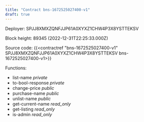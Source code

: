 ```yaml
---
title: "Contract bns-1672525027400-v1"
draft: true
---
```

Deployer: SPJJ8XMXZQNFJJP61A0XYXZ1CHW4P3X8YSTTEKSV


 



Block height: 89345 (2022-12-31T22:25:33.000Z)

Source code: {{<contractref "bns-1672525027400-v1" SPJJ8XMXZQNFJJP61A0XYXZ1CHW4P3X8YSTTEKSV bns-1672525027400-v1>}}

Functions:

* list-name _private_
* to-bool-response _private_
* change-price _public_
* purchase-name _public_
* unlist-name _public_
* get-current-name _read_only_
* get-listing _read_only_
* is-admin _read_only_
